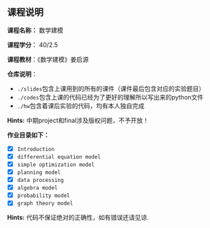 ## 课程说明

**课程名称：** 数学建模

**课程学分**： 40/2.5

**课程教材**：《数学建模》姜启源

**仓库说明**：

- `./slides`包含上课用到的所有的课件（课件最后包含对应的实验题目）
- `./codes`包含上课的代码已经为了更好的理解所以写出来的python文件
- `./hw`包含着课后实验的代码，均有本人独自完成

**Hints:** 中期project和final涉及版权问题，不予开放！

**作业目录如下：**

- [x] `Introduction`
- [x] `differential equation model`
- [x] `simple optimization model`
- [x] `planning model`
- [x] `data processing`
- [x] `algebra model`
- [x] `probability model`
- [x] `graph theory model`

**Hints:** 代码不保证绝对的正确性，如有错误还请见谅.
